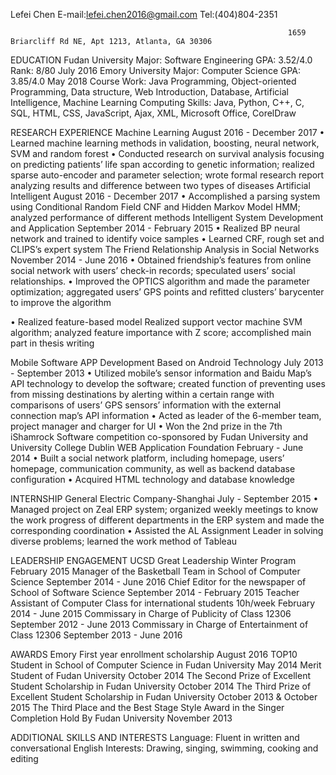 
Lefei Chen                 		                              E-mail:lefei.chen2016@gmail.com Tel:(404)804-2351 

                                                                  1659 Briarcliff Rd NE, Apt 1213, Atlanta, GA 30306
                                                                  
EDUCATION
Fudan University    Major: Software Engineering  GPA: 3.52/4.0   Rank: 8/80                                 July 2016
Emory University    Major: Computer Science    GPA: 3.85/4.0                        	                   May 2018
Course Work: Java Programming, Object-oriented Programming, Data structure, Web Introduction, Database, Artificial Intelligence, Machine Learning
Computing Skills: Java, Python, C++, C, SQL, HTML, CSS, JavaScript, Ajax, XML, Microsoft Office, CorelDraw

RESEARCH EXPERIENCE
Machine Learning 														            August 2016 - December 2017
•	Learned machine learning methods in validation, boosting, neural network, SVM and random forest
•	Conducted research on survival analysis focusing on predicting patients’ life span according to genetic information; realized sparse auto-encoder and parameter selection; wrote formal research report analyzing results and difference between two types of diseases
Artificial Intelligent 														       August 2016 - December 2017
•	Accomplished a parsing system using Conditional Random Field CNF and Hidden Markov Model HMM; analyzed performance of different methods
Intelligent System Development and Application                                         September 2014 - February 2015
•	Realized BP neural network and trained to identify voice samples
•	Learned CRF, rough set and CLIPS’s expert system 
The Friend Relationship Analysis in Social Networks                                          November 2014 - June 2016
•	Obtained friendship’s features from online social network with users’ check-in records; speculated users’ social relationships. 
•	Improved the OPTICS algorithm and made the parameter optimization; aggregated users’ GPS points and refitted clusters’ barycenter to improve the algorithm 

•	Realized feature-based model Realized support vector machine SVM algorithm; analyzed feature importance with Z score; accomplished main part in thesis writing 

Mobile Software APP Development Based on Android Technology                              July 2013 - September 2013
•	Utilized mobile’s sensor information and Baidu Map’s API technology to develop the software; created function of preventing uses from missing destinations by alerting within a certain range with comparisons of users’ GPS sensors’ information with the external connection map’s API information 
•	Acted as leader of the 6-member team, project manager and charger for UI
•	Won the 2nd prize in the 7th iShamrock Software competition co-sponsored by Fudan University and University College Dublin 
WEB Application Foundation                                                                  February - June 2014
•	Built a social network platform, including homepage, users’ homepage, communication community, as well as backend database configuration
•	Acquired HTML technology and database knowledge

INTERNSHIP
General Electric Company-Shanghai                                       			         July - September 2015
•	Managed project on Zeal ERP system; organized weekly meetings to know the work progress of different departments in the ERP system and made the corresponding coordination
•	Assisted the AL Assignment Leader in solving diverse problems; learned the work method of Tableau

LEADERSHIP ENGAGEMENT
UCSD Great Leadership Winter Program                                                               February 2015
Manager of the Basketball Team in School of Computer Science                                 September 2014 - June 2016
Chief Editor for the newspaper of School of Software Science                                September 2014 - February 2015
Teacher Assistant of Computer Class for international students 10h/week                           February 2014 - June 2015
Commissary in Charge of Publicity of Class 12306                                         	September 2012 - June 2013
Commissary in Charge of Entertainment of Class 12306                                    	September 2013 - June 2016

AWARDS
Emory First year enrollment scholarship 													         	August 2016
TOP10 Student in School of Computer Science in Fudan University                                         	  May 2014
Merit Student of Fudan University                                                                    October 2014
The Second Prize of Excellent Student Scholarship in Fudan University                                   	   October 2014
The Third Prize of Excellent Student Scholarship in Fudan University                           October 2013 & October 2015
The Third Place and the Best Stage Style Award in the Singer Completion Hold By Fudan University              November 2013

ADDITIONAL SKILLS AND INTERESTS
Language: Fluent in written and conversational English
Interests: Drawing, singing, swimming, cooking and editing
